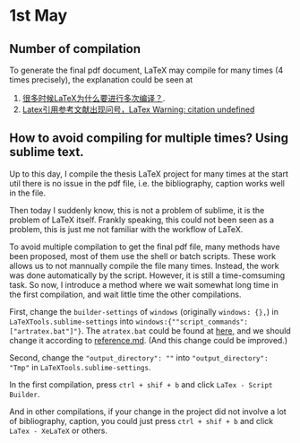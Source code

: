 # 1st May
## Number of compilation
To generate the final pdf document, LaTeX may compile for many times (4 times precisely), the explanation could be seen at 

1. [很多时候LaTeX为什么要进行多次编译？](https://www.zhihu.com/question/475204176).
2. [Latex引用参考文献出现问号，LaTex Warning: citation undefined](https://blog.csdn.net/sinat_29760727/article/details/107963173)

## How to avoid compiling for multiple times? Using sublime text.
Up to this day, I compile the thesis LaTeX project for many times at the start util there is no issue in the pdf file, i.e. the bibliography, caption works well in the file.

Then today I suddenly know, this is not a problem of sublime, it is the problem of LaTeX itself. Frankly speaking, this could not been seen as a problem, this is just me not familiar with the workflow of LaTeX.

To avoid multiple compilation to get the final pdf file, many methods have been proposed, most of them use the shell or batch scripts. These work allows us to not mannually compile the file many times. Instead, the work was done automatically by the script. However, it is still a time-comsuming task. So now, I introduce a method where we wait somewhat long time in the first compilation, and wait little time the other compilations.

First, change the `builder-settings` of `windows` (originally `windows: {},`) in `LaTeXTools.sublime-settings` into `windows:{""script_commands":["artratex.bat"]"}`. The `atratex.bat` could be found at [here](https://github.com/mohuangrui/ucasthesis/blob/master/artratex.bat), and we should change it according to [reference.md](./reference.md). (And this change could be improved.)

Second, change the `"output_directory": ""` into `"output_directory": "Tmp"` in `LaTeXTools.sublime-settings`.

In the first compilation, press `ctrl + shif + b` and click `LaTex - Script Builder`.

And in other compilations, if your change in the project did not involve a lot of bibliography, caption, you could just press `ctrl + shif + b` and click `LaTex - XeLaTeX` or others.

